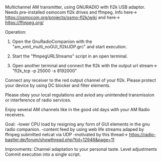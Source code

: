 Multichannel AM transmitter, using GNURADIO with fl2k USB adaptor.
Needs pre-installed osmocom fl2k drives and ffmpeg.
Info here-> https://osmocom.org/projects/osmo-fl2k/wiki and here-> https://ffmpeg.org/

Operation:
1. Open the GnuRadioCompanion with the "am_xmit_multi_noGUI_fl2kUDP.grc" and start execution.

2. Start the "ffmpegURLStreams" script in an open terminal.
   
3. Open another terminal and connect the fl2k with the output url stream-> "fl2k_tcp -p 25000 -s 8192000"


Connect any receiver to the red output channel of your fl2k. Please protect your device by using DC blocker and filter elements. 

Please obey your local regulations and aviod any unintended transmission or interference of radio services.

Enjoy several AM channels like in the good old days with your AM Radio receivers.


Goal:
-lower CPU load by resigning any form of GUI elements in the gnu radio companion.
-content feed by using web life streams adaped by ffmpeg submitted netcat via UDP 
-motivated by this thread-> https://radio-bastler.de/forum/showthread.php?tid=12946&page=11


Improvments:
Channel adaptation to your personal taste.
Level adjustments
Commit execution into a single script.
